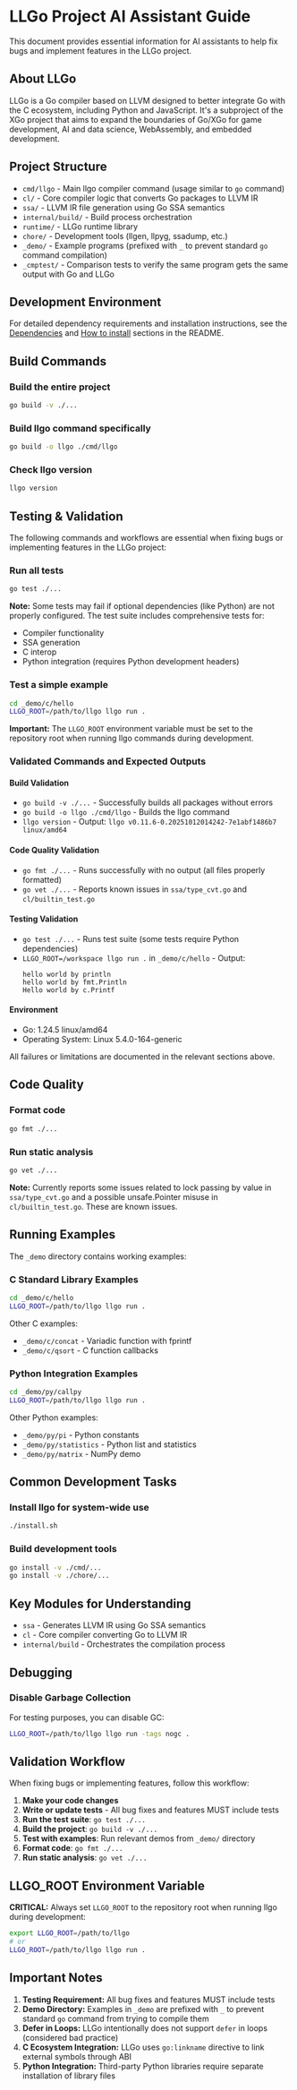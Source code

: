 # LLGo Project AI Assistant Guide

This document provides essential information for AI assistants to help fix bugs and implement features in the LLGo project.

## About LLGo

LLGo is a Go compiler based on LLVM designed to better integrate Go with the C ecosystem, including Python and JavaScript. It's a subproject of the XGo project that aims to expand the boundaries of Go/XGo for game development, AI and data science, WebAssembly, and embedded development.

## Project Structure

- `cmd/llgo` - Main llgo compiler command (usage similar to `go` command)
- `cl/` - Core compiler logic that converts Go packages to LLVM IR
- `ssa/` - LLVM IR file generation using Go SSA semantics
- `internal/build/` - Build process orchestration
- `runtime/` - LLGo runtime library
- `chore/` - Development tools (llgen, llpyg, ssadump, etc.)
- `_demo/` - Example programs (prefixed with `_` to prevent standard `go` command compilation)
- `_cmptest/` - Comparison tests to verify the same program gets the same output with Go and LLGo

## Development Environment

For detailed dependency requirements and installation instructions, see the [Dependencies](README.md#dependencies) and [How to install](README.md#how-to-install) sections in the README.

## Build Commands

### Build the entire project
```bash
go build -v ./...
```

### Build llgo command specifically
```bash
go build -o llgo ./cmd/llgo
```

### Check llgo version
```bash
llgo version
```

## Testing & Validation

The following commands and workflows are essential when fixing bugs or implementing features in the LLGo project:

### Run all tests
```bash
go test ./...
```

**Note:** Some tests may fail if optional dependencies (like Python) are not properly configured. The test suite includes comprehensive tests for:
- Compiler functionality
- SSA generation
- C interop
- Python integration (requires Python development headers)

### Test a simple example
```bash
cd _demo/c/hello
LLGO_ROOT=/path/to/llgo llgo run .
```

**Important:** The `LLGO_ROOT` environment variable must be set to the repository root when running llgo commands during development.

### Validated Commands and Expected Outputs

#### Build Validation
- `go build -v ./...` - Successfully builds all packages without errors
- `go build -o llgo ./cmd/llgo` - Builds the llgo command
- `llgo version` - Output: `llgo v0.11.6-0.20251012014242-7e1abf1486b7 linux/amd64`

#### Code Quality Validation
- `go fmt ./...` - Runs successfully with no output (all files properly formatted)
- `go vet ./...` - Reports known issues in `ssa/type_cvt.go` and `cl/builtin_test.go`

#### Testing Validation
- `go test ./...` - Runs test suite (some tests require Python dependencies)
- `LLGO_ROOT=/workspace llgo run .` in `_demo/c/hello` - Output:
  ```
  hello world by println
  hello world by fmt.Println
  Hello world by c.Printf
  ```

#### Environment
- Go: 1.24.5 linux/amd64
- Operating System: Linux 5.4.0-164-generic

All failures or limitations are documented in the relevant sections above.

## Code Quality

### Format code
```bash
go fmt ./...
```

### Run static analysis
```bash
go vet ./...
```

**Note:** Currently reports some issues related to lock passing by value in `ssa/type_cvt.go` and a possible unsafe.Pointer misuse in `cl/builtin_test.go`. These are known issues.

## Running Examples

The `_demo` directory contains working examples:

### C Standard Library Examples
```bash
cd _demo/c/hello
LLGO_ROOT=/path/to/llgo llgo run .
```

Other C examples:
- `_demo/c/concat` - Variadic function with fprintf
- `_demo/c/qsort` - C function callbacks

### Python Integration Examples
```bash
cd _demo/py/callpy
LLGO_ROOT=/path/to/llgo llgo run .
```

Other Python examples:
- `_demo/py/pi` - Python constants
- `_demo/py/statistics` - Python list and statistics
- `_demo/py/matrix` - NumPy demo

## Common Development Tasks

### Install llgo for system-wide use
```bash
./install.sh
```

### Build development tools
```bash
go install -v ./cmd/...
go install -v ./chore/...
```

## Key Modules for Understanding

- `ssa` - Generates LLVM IR using Go SSA semantics
- `cl` - Core compiler converting Go to LLVM IR
- `internal/build` - Orchestrates the compilation process

## Debugging

### Disable Garbage Collection
For testing purposes, you can disable GC:
```bash
LLGO_ROOT=/path/to/llgo llgo run -tags nogc .
```

## Validation Workflow

When fixing bugs or implementing features, follow this workflow:

1. **Make your code changes**
2. **Write or update tests** - All bug fixes and features MUST include tests
3. **Run the test suite**: `go test ./...`
4. **Build the project**: `go build -v ./...`
5. **Test with examples**: Run relevant demos from `_demo/` directory
6. **Format code**: `go fmt ./...`
7. **Run static analysis**: `go vet ./...`

## LLGO_ROOT Environment Variable

**CRITICAL:** Always set `LLGO_ROOT` to the repository root when running llgo during development:

```bash
export LLGO_ROOT=/path/to/llgo
# or
LLGO_ROOT=/path/to/llgo llgo run .
```

## Important Notes

1. **Testing Requirement:** All bug fixes and features MUST include tests
2. **Demo Directory:** Examples in `_demo` are prefixed with `_` to prevent standard `go` command from trying to compile them
3. **Defer in Loops:** LLGo intentionally does not support `defer` in loops (considered bad practice)
4. **C Ecosystem Integration:** LLGo uses `go:linkname` directive to link external symbols through ABI
5. **Python Integration:** Third-party Python libraries require separate installation of library files

